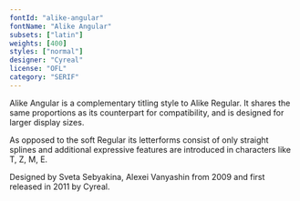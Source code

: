 ```yaml
---
fontId: "alike-angular"
fontName: "Alike Angular"
subsets: ["latin"]
weights: [400]
styles: ["normal"]
designer: "Cyreal"
license: "OFL"
category: "SERIF"
---
```


<p>Alike Angular is a complementary titling style to Alike Regular. It shares the same proportions as its counterpart for compatibility, and is designed for larger display sizes.</p> <p>As opposed to the soft Regular its letterforms consist of only straight splines and additional expressive features are introduced in characters like T, Z, M, E.</p> <p>Designed by Sveta Sebyakina, Alexei Vanyashin from 2009 and first released in 2011 by Cyreal.</p>